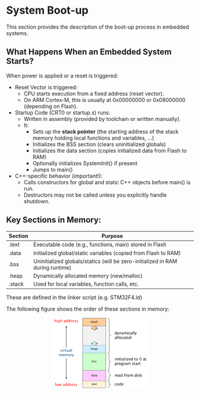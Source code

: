 # System Boot-up
This section provides the description of the boot-up process in embedded systems.

## What Happens When an Embedded System Starts?
When power is applied or a reset is triggered:
 
 - Reset Vector is triggered:
   -   CPU starts execution from a fixed address (reset vector).
   -   On ARM Cortex-M, this is usually at 0x00000000 or 0x08000000 (depending on Flash).
 - Startup Code (CRT0 or startup.s) runs:
   - Written in assembly (provided by toolchain or written manually).
   - It:
     - Sets up the **stack pointer** (the starting address of the stack memory holding local functions and variables, ...)
     - Initializes the BSS section (clears uninitialized globals)
     - Initializes the data section (copies initialized data from Flash to RAM)
     - Optionally initializes SystemInit() if present
     - Jumps to main()
 - C++-specific behavior (important!):
   - Calls constructors for global and static C++ objects before main() is run.
   - Destructors may not be called unless you explicitly handle shutdown.

## Key Sections in Memory:
|Section | Purpose|
---------|------
|.text	|Executable code (e.g., functions, main) stored in Flash|
|.data	|Initialized global/static variables (copied from Flash to RAM)|
|.bss	  |Uninitialized globals/statics (will be zero-initialized in RAM during runtime)|
|.heap	|Dynamically allocated memory (new/malloc)|
|.stack	|Used for local variables, function calls, etc.|

These are defined in the linker script (e.g. STM32F4.ld)

The following figure shows the order of these sections in memory:

<p align="center">
  <img src="https://github.com/Amir-Mansoori/Embedded-Cpp-Course/blob/main/Images/memory.png" alt="Figure 1: Memory sections" />
</p>
